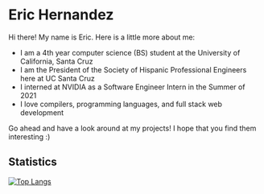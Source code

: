 # Eric Hernandez

Hi there! My name is Eric. Here is a little more about me:

- I am a 4th year computer science (BS) student at the University of California, Santa Cruz
- I am the President of the Society of Hispanic Professional Engineers here at UC Santa Cruz
- I interned at NVIDIA as a Software Engineer Intern in the Summer of 2021
- I love compilers, programming languages, and full stack web development

Go ahead and have a look around at my projects! I hope that you find them interesting :)

## Statistics

[![Top Langs](https://github-readme-stats.vercel.app/api/top-langs/?username=eric-hdez&layout=compact&theme=tokyonight)](https://github.com/anuraghazra/github-readme-stats)

<!-- ### Hi there 👋 -->

<!--
**eric-hdez/eric-hdez** is a ✨ _special_ ✨ repository because its `README.md` (this file) appears on your GitHub profile.

Here are some ideas to get you started:

- 🔭 I’m currently working on ...
- 🌱 I’m currently learning ...
- 👯 I’m looking to collaborate on ...
- 🤔 I’m looking for help with ...
- 💬 Ask me about ...
- 📫 How to reach me: ...
- 😄 Pronouns: ...
- ⚡ Fun fact: ...
-->
